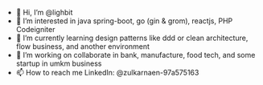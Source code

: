 - 👋 Hi, I’m @lighbit
- 👀 I’m interested in java spring-boot, go (gin & grom), reactjs, PHP Codeigniter
- 🌱 I’m currently learning design patterns like ddd or clean architecture, flow business, and another environment
- 💞️ I’m working on collaborate in bank, manufacture, food tech, and some startup in umkm business
- 📫 How to reach me LinkedIn: @zulkarnaen-97a575163

<!---
lighbit/lighbit is a ✨ special ✨ repository because its `README.md` (this file) appears on your GitHub profile.
You can click the Preview link to take a look at your changes.
--->
